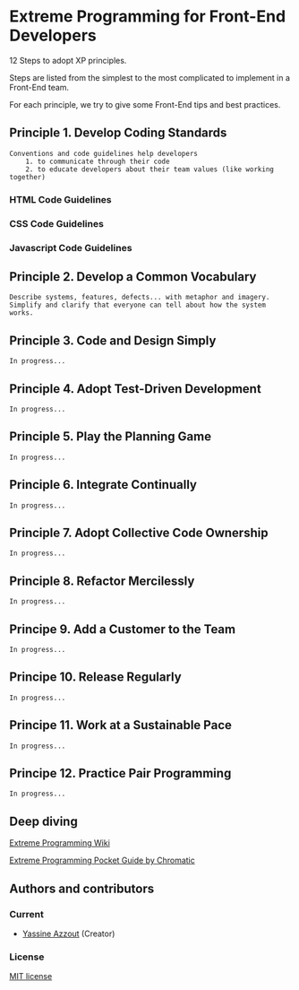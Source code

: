 # Extreme Programming for Front-End Developers

12 Steps to adopt XP principles. 

Steps are listed from the simplest to the most complicated to implement in a Front-End team.

For each principle, we try to give some Front-End tips and best practices.

## Principle 1. Develop Coding Standards

	Conventions and code guidelines help developers 
		1. to communicate through their code  
		2. to educate developers about their team values (like working together)	

### HTML Code Guidelines

### CSS Code Guidelines

### Javascript Code Guidelines

## Principle 2. Develop a Common Vocabulary

	Describe systems, features, defects... with metaphor and imagery.
	Simplify and clarify that everyone can tell about how the system works.

## Principle 3. Code and Design Simply
	
	In progress...

## Principle 4. Adopt Test-Driven Development

	In progress...

## Principle 5. Play the Planning Game

	In progress...

## Principle 6. Integrate Continually

	In progress...

## Principle 7. Adopt Collective Code Ownership

	In progress...

## Principle 8. Refactor Mercilessly

	In progress...

## Principe 9. Add a Customer to the Team

	In progress...

## Principe 10. Release Regularly

	In progress...

## Principe 11. Work at a Sustainable Pace

	In progress...

## Principe 12. Practice Pair Programming

	In progress...

## Deep diving

[Extreme Programming Wiki](http://c2.com/cgi/wiki?ExtremeProgramming)

[Extreme Programming Pocket Guide by Chromatic](http://shop.oreilly.com/product/9780596004859.do)


## Authors and contributors

### Current
* [Yassine Azzout](http://yass.io) (Creator)

### License
[MIT license](http://www.opensource.org/licenses/Mit)